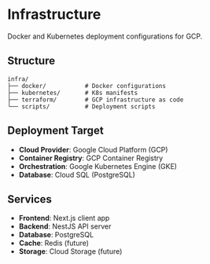 # Infrastructure

Docker and Kubernetes deployment configurations for GCP.

## Structure

```
infra/
├── docker/           # Docker configurations
├── kubernetes/       # K8s manifests
├── terraform/        # GCP infrastructure as code
└── scripts/          # Deployment scripts
```

## Deployment Target

- **Cloud Provider**: Google Cloud Platform (GCP)
- **Container Registry**: GCP Container Registry
- **Orchestration**: Google Kubernetes Engine (GKE)
- **Database**: Cloud SQL (PostgreSQL)

## Services

- **Frontend**: Next.js client app
- **Backend**: NestJS API server
- **Database**: PostgreSQL
- **Cache**: Redis (future)
- **Storage**: Cloud Storage (future)